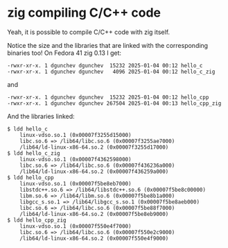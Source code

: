 # zig compiling C/C++ code

Yeah, it is possible to compile C/C++ code with zig itself.

Notice the size and the libraries that are linked with the corresponding binaries too! On Fedora 41 zig 0.13 I get:

    -rwxr-xr-x. 1 dgunchev dgunchev  15232 2025-01-04 00:12 hello_c
    -rwxr-xr-x. 1 dgunchev dgunchev   4096 2025-01-04 00:12 hello_c_zig

and

    -rwxr-xr-x. 1 dgunchev dgunchev  15232 2025-01-04 00:12 hello_cpp
    -rwxr-xr-x. 1 dgunchev dgunchev 267504 2025-01-04 00:13 hello_cpp_zig

And the libraries linked:

    $ ldd hello_c
        linux-vdso.so.1 (0x00007f3255d15000)
        libc.so.6 => /lib64/libc.so.6 (0x00007f3255ae7000)
        /lib64/ld-linux-x86-64.so.2 (0x00007f3255d17000)
    $ ldd hello_c_zig
        linux-vdso.so.1 (0x00007f4362598000)
        libc.so.6 => /lib64/libc.so.6 (0x00007f436236a000)
        /lib64/ld-linux-x86-64.so.2 (0x00007f436259a000)
    $ ldd hello_cpp
        linux-vdso.so.1 (0x00007f5be8eb7000)
        libstdc++.so.6 => /lib64/libstdc++.so.6 (0x00007f5be8c00000)
        libm.so.6 => /lib64/libm.so.6 (0x00007f5be8b1a000)
        libgcc_s.so.1 => /lib64/libgcc_s.so.1 (0x00007f5be8aeb000)
        libc.so.6 => /lib64/libc.so.6 (0x00007f5be88f7000)
        /lib64/ld-linux-x86-64.so.2 (0x00007f5be8eb9000)
    $ ldd hello_cpp_zig
        linux-vdso.so.1 (0x00007f550e4f7000)
        libc.so.6 => /lib64/libc.so.6 (0x00007f550e2c9000)
        /lib64/ld-linux-x86-64.so.2 (0x00007f550e4f9000)
